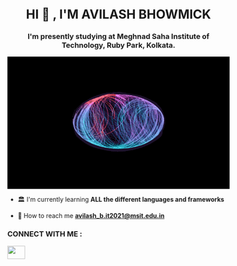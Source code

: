 <h1 align="center"> HI 🤙 , I'M AVILASH BHOWMICK</h1>

<h3 align="center"> I'm presently studying at Meghnad Saha Institute of Technology, Ruby Park, Kolkata.</h3>

<img align="center" alt="GIF" src="https://github.com/AvilashBhowmick12/last-task-3/blob/main/animated-gifs01.gif.crdownload" width="700" height="300" />

- 🏛️ I'm currently learning **ALL the different languages and frameworks**

- 📧 How to reach me **avilash_b.it2021@msit.edu.in**

<h3 align="left">CONNECT WITH ME :</h3>
<p align="left">
  <a href="www.instagram.com/desole_triste_prince" target="blank"><image align="center" src=" https://github.com/AvilashBhowmick12/last-task-3/blob/main/computer-icons-instagram-logo-sticker-png-favpng-LZmXr3KPyVbr8LkxNML458QV3.jpg" height="30" width="40" /></a>
  </p>
  
